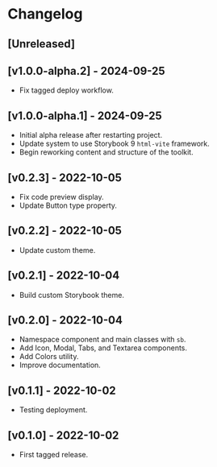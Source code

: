 # Changelog

## [Unreleased]

## [v1.0.0-alpha.2] - 2024-09-25

- Fix tagged deploy workflow.

## [v1.0.0-alpha.1] - 2024-09-25

- Initial alpha release after restarting project.
- Update system to use Storybook 9 `html-vite` framework.
- Begin reworking content and structure of the toolkit.

## [v0.2.3] - 2022-10-05

- Fix code preview display.
- Update Button type property.

## [v0.2.2] - 2022-10-05

- Update custom theme.

## [v0.2.1] - 2022-10-04

- Build custom Storybook theme.

## [v0.2.0] - 2022-10-04

- Namespace component and main classes with `sb`.
- Add Icon, Modal, Tabs, and Textarea components.
- Add Colors utility.
- Improve documentation.

## [v0.1.1] - 2022-10-02

- Testing deployment.

## [v0.1.0] - 2022-10-02

- First tagged release.
